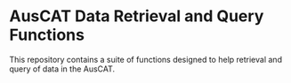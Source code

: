 # AusCAT Data Retrieval and Query Functions
This repository contains a suite of functions designed to help retrieval and query of data in the AusCAT.
